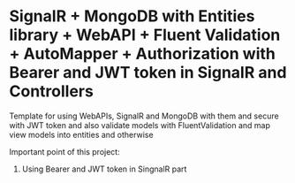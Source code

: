 # SignalR + MongoDB with Entities library + WebAPI + Fluent Validation + AutoMapper + Authorization with Bearer and JWT token in SignalR and Controllers
Template for using WebAPIs, SignalR and MongoDB with them and secure with JWT token and also validate models with FluentValidation and map view models into entities and otherwise

Important point of this project:
1) Using Bearer and JWT token in SingnalR part
